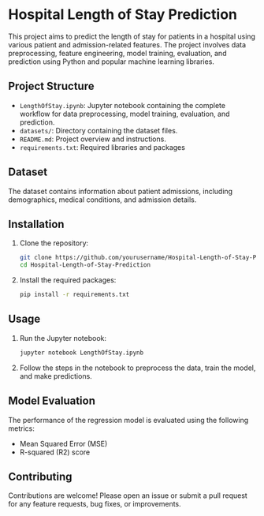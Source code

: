 # Hospital Length of Stay Prediction

This project aims to predict the length of stay for patients in a hospital using various patient and admission-related features. The project involves data preprocessing, feature engineering, model training, evaluation, and prediction using Python and popular machine learning libraries.

## Project Structure

- `LengthOfStay.ipynb`: Jupyter notebook containing the complete workflow for data preprocessing, model training, evaluation, and prediction.
- `datasets/`: Directory containing the dataset files.
- `README.md`: Project overview and instructions.
- `requirements.txt`: Required libraries and packages

## Dataset

The dataset contains information about patient admissions, including demographics, medical conditions, and admission details.

## Installation

1. Clone the repository:
    ```bash
    git clone https://github.com/yourusername/Hospital-Length-of-Stay-Prediction.git
    cd Hospital-Length-of-Stay-Prediction
    ```

3. Install the required packages:
    ```bash
    pip install -r requirements.txt
    ```

## Usage

1. Run the Jupyter notebook:
    ```bash
    jupyter notebook LengthOfStay.ipynb
    ```

2. Follow the steps in the notebook to preprocess the data, train the model, and make predictions.

## Model Evaluation

The performance of the regression model is evaluated using the following metrics:

- Mean Squared Error (MSE)
- R-squared (R2) score

## Contributing

Contributions are welcome! Please open an issue or submit a pull request for any feature requests, bug fixes, or improvements.
